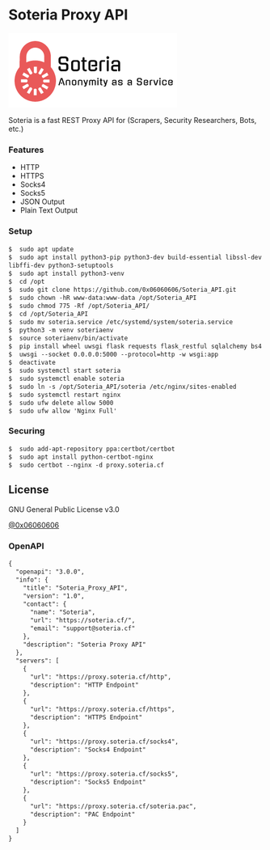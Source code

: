 # Soteria Proxy API
![Soteria](https://github.com/0x06060606/Soteria_API/blob/master/soteria.png?raw=true "Soteria - Anonymity as a Service")

Soteria is a fast REST Proxy API for (Scrapers, Security Researchers, Bots, etc.)

### Features
* HTTP
* HTTPS
* Socks4
* Socks5
* JSON Output
* Plain Text Output

### Setup
```
$  sudo apt update
$  sudo apt install python3-pip python3-dev build-essential libssl-dev libffi-dev python3-setuptools
$  sudo apt install python3-venv
$  cd /opt
$  sudo git clone https://github.com/0x06060606/Soteria_API.git
$  sudo chown -hR www-data:www-data /opt/Soteria_API
$  sudo chmod 775 -Rf /opt/Soteria_API/
$  cd /opt/Soteria_API
$  sudo mv soteria.service /etc/systemd/system/soteria.service
$  python3 -m venv soteriaenv
$  source soteriaenv/bin/activate
$  pip install wheel uwsgi flask requests flask_restful sqlalchemy bs4
$  uwsgi --socket 0.0.0.0:5000 --protocol=http -w wsgi:app
$  deactivate
$  sudo systemctl start soteria
$  sudo systemctl enable soteria
$  sudo ln -s /opt/Soteria_API/soteria /etc/nginx/sites-enabled
$  sudo systemctl restart nginx
$  sudo ufw delete allow 5000
$  sudo ufw allow 'Nginx Full'
```

### Securing
```
$  sudo add-apt-repository ppa:certbot/certbot
$  sudo apt install python-certbot-nginx
$  sudo certbot --nginx -d proxy.soteria.cf
```

License
----
GNU General Public License v3.0

[@0x06060606](https://twitter.com/0x06060606 "My Twitter")

### OpenAPI
```
{
  "openapi": "3.0.0",
  "info": {
    "title": "Soteria_Proxy_API",
    "version": "1.0",
    "contact": {
      "name": "Soteria",
      "url": "https://soteria.cf/",
      "email": "support@soteria.cf"
    },
    "description": "Soteria Proxy API"
  },
  "servers": [
    {
      "url": "https://proxy.soteria.cf/http",
      "description": "HTTP Endpoint"
    },
    {
      "url": "https://proxy.soteria.cf/https",
      "description": "HTTPS Endpoint"
    },
    {
      "url": "https://proxy.soteria.cf/socks4",
      "description": "Socks4 Endpoint"
    },
    {
      "url": "https://proxy.soteria.cf/socks5",
      "description": "Socks5 Endpoint"
    },
    {
      "url": "https://proxy.soteria.cf/soteria.pac",
      "description": "PAC Endpoint"
    }
  ]
}
```
